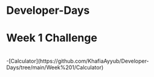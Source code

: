 # Developer-Days


# Week 1 Challenge 
<br>
-[Calculator](https://github.com/KhafiaAyyub/Developer-Days/tree/main/Week%201/Calculator)
